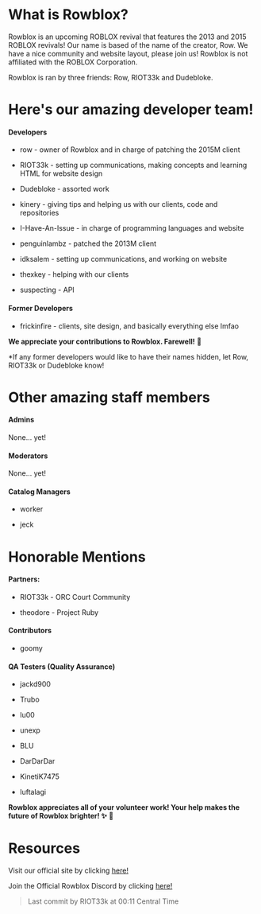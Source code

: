 # What is Rowblox? 

Rowblox is an upcoming ROBLOX revival that features the 2013 and 2015 ROBLOX revivals! Our name is based of the name of the creator, Row. We have a nice community and website layout, please join us! Rowblox is not affiliated with the ROBLOX Corporation.

Rowblox is ran by three friends: Row, RIOT33k and Dudebloke.

# Here's our amazing developer team!

#### Developers

- row - owner of Rowblox and in charge of patching the 2015M client

- RIOT33k - setting up communications, making concepts and learning HTML for website design

- Dudebloke - assorted work

- kinery - giving tips and helping us with our clients, code and repositories

- I-Have-An-Issue - in charge of programming languages and website

- penguinlambz - patched the 2013M client

- idksalem - setting up communications, and working on website

- thexkey - helping with our clients

- suspecting - API

#### Former Developers

- frickinfire - clients, site design, and basically everything else lmfao

**We appreciate your contributions to Rowblox. Farewell!** 💙

*If any former developers would like to have their names hidden, let Row, RIOT33k or Dudebloke know!

# Other amazing staff members

#### Admins

None... yet!

#### Moderators

None... yet!

#### Catalog Managers
- worker

- jeck

# Honorable Mentions

#### Partners:

- RIOT33k - ORC Court Community

- theodore - Project Ruby

#### Contributors

- goomy

#### QA Testers (Quality Assurance)

- jackd900

- Trubo

- lu00

- unexp

- BLU

- DarDarDar

- KinetiK7475

- luftalagi

**Rowblox appreciates all of your volunteer work! Your help makes the future of Rowblox brighter! ✨** 💙

# Resources

Visit our official site by clicking [here!](https://rowblx.xyz)

Join the Official Rowblox Discord by clicking [here!](https://discord.gg/6ntJjZsDy4)

> Last commit by RIOT33k at 00:11 Central Time
